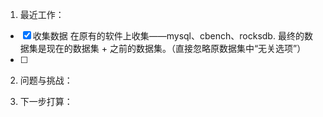 1. 最近工作：
- [x] 收集数据
	在原有的软件上收集——mysql、cbench、rocksdb. 最终的数据集是现在的数据集 + 之前的数据集。（直接忽略原数据集中“无关选项”）
- [ ] 

2. 问题与挑战：

3. 下一步打算：